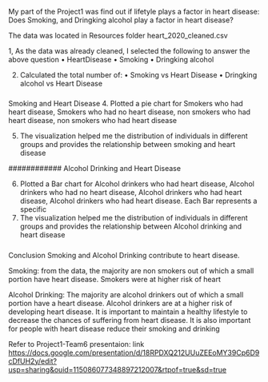 My part of the Project1 was find out if lifetyle plays a factor in heart disease:
Does Smoking, and Dringking alcohol play a factor in heart disease?


The data was located in Resources folder heart_2020_cleaned.csv


1, As the data was already cleaned, I selected the following to answer the above question
•	HeartDisease
•	Smoking
•	Dringking alcohol



2. Calculated the total number of:
•	Smoking vs Heart Disease
•	Dringking alcohol vs Heart Disease
#####

Smoking and Heart Disease
4. Plotted a pie chart for Smokers who had heart disease, Smokers who had no heart disease, non smokers who had heart disease, non smokers who had heart disease

5. The visualization helped me the distribution of individuals in different groups and provides the relationship between smoking and heart disease

############
Alcohol Drinking and Heart Disease

6. Plotted a Bar chart for Alcohol drinkers who had heart disease, Alcohol drinkers  who had no heart disease, Alcohol drinkers  who had heart disease, Alcohol drinkers  who had heart disease. Each Bar represents a specific
7. The visualization helped me the distribution of individuals in different groups and provides the relationship between Alcohol drinking and heart disease

#####
Conclusion 
Smoking and Alcohol Drinking contribute to heart disease.  

Smoking: from the data, the majority are non smokers out of which a small portion have heart disease. Smokers were at higher risk of heart 

Alcohol Drinking: The majority are alcohol drinkers out of which a small portion have a heart disease. Alcohol drinkers are at a higher risk of developing heart disease. 
It is important to maintain a healthy lifestyle to decrease the chances of suffering from heart disease. It is also important for people with heart disease reduce their smoking and drinking 
		
		
Refer to Project1-Team6 presentaion: link https://docs.google.com/presentation/d/18RPDXQ212UUuZEEoMY39Cp6D9cDfUH2y/edit?usp=sharing&ouid=115086077348897212007&rtpof=true&sd=true